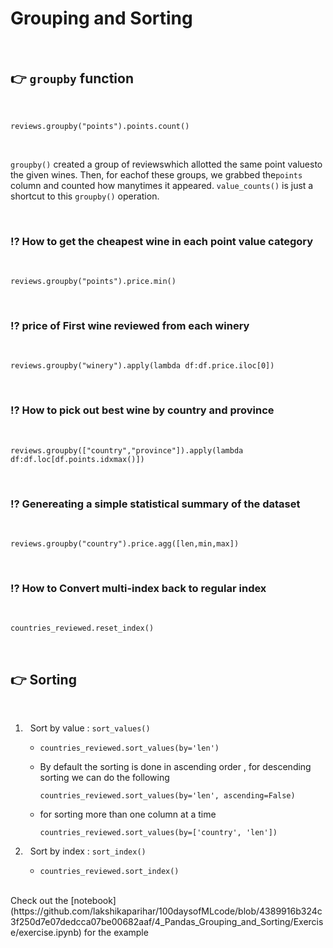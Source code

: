 # Grouping and Sorting

<br>

## 👉 `groupby` function

<br>

   ```
   reviews.groupby("points").points.count()
   ```

<br>

`groupby()` created a group of reviewswhich     allotted the same point valuesto the given     wines. Then, for eachof these groups, we     grabbed the`points` column and counted how     manytimes it appeared. `value_counts()` is   just a shortcut to this `groupby()`     operation.

<br>

### ⁉️ How to get the cheapest wine in each point value category
<br>

```
reviews.groupby("points").price.min()
```

<br>

### ⁉️ price of First wine reviewed from each winery
<br>

```
reviews.groupby("winery").apply(lambda df:df.price.iloc[0])
```
<br>

### ⁉️ How to pick out best wine by country and province
<br>

```
reviews.groupby(["country","province"]).apply(lambda df:df.loc[df.points.idxmax()])
```

<br>

### ⁉️ Genereating a simple statistical summary of the dataset
<br>

```
reviews.groupby("country").price.agg([len,min,max])
```

<br>

### ⁉️ How to Convert multi-index back to regular index
<br>

```
countries_reviewed.reset_index()
```


<br>

## 👉 Sorting

<br>

1. &nbsp; Sort by value : `sort_values()`
    
    * 
       ```
       countries_reviewed.sort_values(by='len')
       ```

    * By default the sorting is done in ascending order , for descending sorting we can do the following

      ```
      countries_reviewed.sort_values(by='len', ascending=False)
      ```

    * for sorting more than one column at a time
       ```
       countries_reviewed.sort_values(by=['country', 'len'])
       ```

2. &nbsp; Sort by index : `sort_index()`

     * 
        ```
        countries_reviewed.sort_index()
        ```

<br>
Check out the [notebook](https://github.com/lakshikaparihar/100daysofMLcode/blob/4389916b324c3f250d7e07dedcca07be00682aaf/4_Pandas_Grouping_and_Sorting/Exercise/exercise.ipynb) for the example
